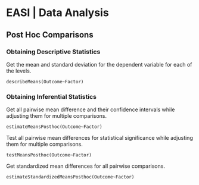 # EASI | Data Analysis

## Post Hoc Comparisons

### Obtaining Descriptive Statistics

Get the mean and standard deviation for the dependent variable for each of the levels.

```{r}
describeMeans(Outcome~Factor)
```

### Obtaining Inferential Statistics

Get all pairwise mean difference and their confidence intervals while adjusting them for multiple comparisons.

```{r}
estimateMeansPosthoc(Outcome~Factor)
```

Test all pairwise mean differences for statistical significance while adjusting them for multiple comparisons.

```{r}
testMeansPosthoc(Outcome~Factor)
```

Get standardized mean differences for all pairwise comparisons.

```{r}
estimateStandardizedMeansPosthoc(Outcome~Factor)
```
